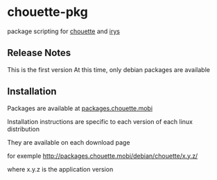 chouette-pkg
============

package scripting for [chouette](https://github.com/afimb/chouette2) and [irys](https://github.com/afimb/irys)


Release Notes
-------------

This is the first version
At this time, only debian packages are available


Installation
------------

Packages are available at [packages.chouette.mobi](http://packages.chouette.mobi)

Installation instructions are specific to each version of each linux distribution

They are available on each download page

for exemple http://packages.chouette.mobi/debian/chouette/x.y.z/

where x.y.z is the application version
